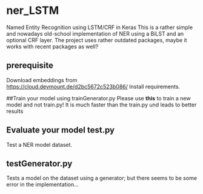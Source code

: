 # ner_LSTM
Named Entity Recognition using LSTM/CRF in Keras
This is a rather simple and nowadays old-school implementation of NER using a BiLST and an optional CRF layer.
The project uses rather outdated packages, maybe it works with recent packages as well?

## prerequisite
Download embeddings from https://cloud.devmount.de/d2bc5672c523b086/
Install requirements.

##Train your model 
using trainGenerator.py
Please use **this** to train a new model and not train.py! It is much faster than the train.py und leads to better results


## Evaluate your model test.py
Test a NER model  dataset.

## testGenerator.py
Tests a model on the dataset using a generator; but there seems to be some error in the implementation...